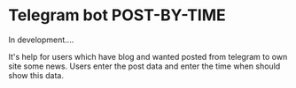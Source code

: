Telegram bot  **POST-BY-TIME**
==============================

In development....

It's help for users which have blog and wanted posted from telegram to own site some news. Users enter the post data and enter the time when should show this data.
